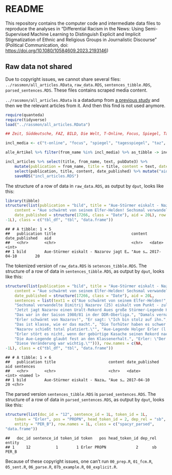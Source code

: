 
# README

This repository contains the computer code and intermediate data files
to reproduce the analyses in “Differential Racism in the News: Using
Semi-Supervised Machine Learning to Distinguish Explicit and Implicit
Stigmatization of Ethnic and Religious Groups in Journalistic Discourse”
(Political Communication, doi:
<https://doi.org/10.1080/10584609.2023.2193146>)

## Raw data not shared

Due to copyright issues, we cannot share several files:
`../rassmon/all_articles.RData`, `raw_data.RDS`, `sentences_tibble.RDS`,
`parsed_sentences.RDS`. These files contains scraped media content.

`../rassmon/all_articles.RData` is a datadump from [a previous
study](https://doi.org/10.1177/19401612211015077) and then we the
relevant articles from it. And then this find is not used anymore.

``` r
require(quanteda)
require(tidyverse)
load("../rassmon/all_articles.RData")

## Zeit, Süddeutsche, FAZ, BILD, Die Welt, T-Online, Focus, Spiegel, Tagesspiegel, taz

incl_media <- c("t-online", "focus", "spiegel", "tagesspiegel", "taz", "die-welt", "bild", "faz", "sueddeutsche", "zeit")

alle_Artikel %>% filter(from_name %in% incl_media) %>% as_tibble -> incl_articles

incl_articles %>% select(title, from_name, text, pubDate3) %>%
    mutate(publication = from_name, title = title, content = text, date_published = pubDate3) %>%
    select(publication, title, content, date_published) %>% mutate("aid" = row_number()) %>%
    saveRDS("incl_articles.RDS")
```

The structure of a row of data in `raw_data.RDS`, as output by `dput`,
looks like this:

``` r
library(tibble)
structure(list(publication = "bild", title = "Aue-Stürmer eiskalt - Nazarov jagt Erlers Elfer-Rekord", 
    content = "Aue schwärmt von seinem Elfer-Helden! Sechsmal verwandelte Dimitrij Nazarov (25) eiskalt vom Punkt - zuletzt doppelt gegen 1860 München (3:0). Jetzt jagt Nazarov einen Uralt-Rekord Aues große Stürmer-Legende Holger Erler (67/418 Pflichtspiele mit 99 Toren) gelang das Kunststück, sieben Strafstöße am Stück zu verwandeln. Das war in der Saison 1980/81 in der DDR-Oberliga. Damals vernaschte Erler Torwart-Ikonen wie Bodo Rudwaleit (BFC), Jürgen Croy (Zwickau) und René Müller (Lok). Erler schwärmt von Nazarov! Er sagt: \"Ich bin stolz auf ihn. Das ist klasse, wie er das macht. Die Torhüter haben es schwer. Nazarov schießt total platziert.\" Aue-Legende Holger Erler (l.) Erler stört es nicht, wenn der gebürtige Kasache seinen Rekord nach 36 Jahren knackt: \"Da habe ich überhaupt nichts dagegen, Hauptsache die Jungs halten die Klasse.\" Die Aue-Legende glaubt fest an den Klassenerhalt. Erler: \"Der neue Trainer hat einen entscheidenden Schachzug gemacht: Er hat mit Samson die Abwehr verstärkt. Diese Veränderung war wichtig.\"", 
    date_published = structure(17266, class = "Date"), aid = 20L), row.names = c(NA, 
-1L), class = c("tbl_df", "tbl", "data.frame"))
```

    ## # A tibble: 1 × 5
    ##   publication title                                 content date_published   aid
    ##   <chr>       <chr>                                 <chr>   <date>         <int>
    ## 1 bild        Aue-Stürmer eiskalt - Nazarov jagt E… "Aue s… 2017-04-10        20

The tokenized version of `raw_data.RDS` is `setences_tibble.RDS`. The
structure of a row of data in `sentences_tibble.RDS`, as output by
`dput`, looks like this:

``` r
structure(list(publication = "bild", title = "Aue-Stürmer eiskalt - Nazarov jagt Erlers Elfer-Rekord", 
    content = "Aue schwärmt von seinem Elfer-Helden! Sechsmal verwandelte Dimitrij Nazarov (25) eiskalt vom Punkt - zuletzt doppelt gegen 1860 München (3:0). Jetzt jagt Nazarov einen Uralt-Rekord Aues große Stürmer-Legende Holger Erler (67/418 Pflichtspiele mit 99 Toren) gelang das Kunststück, sieben Strafstöße am Stück zu verwandeln. Das war in der Saison 1980/81 in der DDR-Oberliga. Damals vernaschte Erler Torwart-Ikonen wie Bodo Rudwaleit (BFC), Jürgen Croy (Zwickau) und René Müller (Lok). Erler schwärmt von Nazarov! Er sagt: \"Ich bin stolz auf ihn. Das ist klasse, wie er das macht. Die Torhüter haben es schwer. Nazarov schießt total platziert.\" Aue-Legende Holger Erler (l.) Erler stört es nicht, wenn der gebürtige Kasache seinen Rekord nach 36 Jahren knackt: \"Da habe ich überhaupt nichts dagegen, Hauptsache die Jungs halten die Klasse.\" Die Aue-Legende glaubt fest an den Klassenerhalt. Erler: \"Der neue Trainer hat einen entscheidenden Schachzug gemacht: Er hat mit Samson die Abwehr verstärkt. Diese Veränderung war wichtig.\"", 
    date_published = structure(17266, class = "Date"), aid = 20L, 
    sentences = list(text1 = c("Aue schwärmt von seinem Elfer-Helden!", 
    "Sechsmal verwandelte Dimitrij Nazarov (25) eiskalt vom Punkt - zuletzt doppelt gegen 1860 München (3:0).", 
    "Jetzt jagt Nazarov einen Uralt-Rekord Aues große Stürmer-Legende Holger Erler (67/418 Pflichtspiele mit 99 Toren) gelang das Kunststück, sieben Strafstöße am Stück zu verwandeln.", 
    "Das war in der Saison 1980/81 in der DDR-Oberliga.", "Damals vernaschte Erler Torwart-Ikonen wie Bodo Rudwaleit (BFC), Jürgen Croy (Zwickau) und René Müller (Lok).", 
    "Erler schwärmt von Nazarov!", "Er sagt: \"Ich bin stolz auf ihn.", 
    "Das ist klasse, wie er das macht.", "Die Torhüter haben es schwer.", 
    "Nazarov schießt total platziert.\"", "Aue-Legende Holger Erler (l.)", 
    "Erler stört es nicht, wenn der gebürtige Kasache seinen Rekord nach 36 Jahren knackt: \"Da habe ich überhaupt nichts dagegen, Hauptsache die Jungs halten die Klasse.\"", 
    "Die Aue-Legende glaubt fest an den Klassenerhalt.", "Erler: \"Der neue Trainer hat einen entscheidenden Schachzug gemacht: Er hat mit Samson die Abwehr verstärkt.", 
    "Diese Veränderung war wichtig.\""))), row.names = c(NA, 
-1L), class = c("tbl_df", "tbl", "data.frame"))
```

    ## # A tibble: 1 × 6
    ##   publication title                       content date_published   aid sentences
    ##   <chr>       <chr>                       <chr>   <date>         <int> <named l>
    ## 1 bild        Aue-Stürmer eiskalt - Naza… "Aue s… 2017-04-10        20 <chr>

The parsed version `sentences_tibble.RDS` is `parsed_sentences.RDS`. The
structure of a row of data in `parsed_sentences.RDS`, as output by
`dput`, looks like this:

``` r
structure(list(doc_id = "12", sentence_id = 1L, token_id = 1L, 
    token = "Erler", pos = "PROPN", head_token_id = 2, dep_rel = "sb", 
    entity = "PER_B"), row.names = 1L, class = c("spacyr_parsed", 
"data.frame"))
```

    ##   doc_id sentence_id token_id token   pos head_token_id dep_rel entity
    ## 1     12           1        1 Erler PROPN             2      sb  PER_B

Because of these copyright issues, one can’t run `00_prep.R`,
`01_fcm.R`, `05_sent.R`, `06_parse.R`, `07b_example.R`, `08_explicit.R`.
